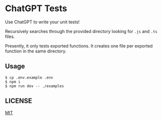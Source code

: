 # ChatGPT Tests

Use ChatGPT to write your unit tests!

Recursively searches through the provided directory looking for `.js` and `.ts` files.

Presently, it only tests exported functions. It creates one file per exported function in the same directory.

## Usage

```
$ cp .env.example .env
$ npm i
$ npm run dev -- ./examples
```

## LICENSE

[MIT](LICENSE)